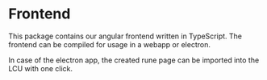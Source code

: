 # Frontend

This package contains our angular frontend written in TypeScript. The frontend
can be compiled for usage in a webapp or electron. 

In case of the electron app, the created rune page can be imported into the LCU
with one click.
